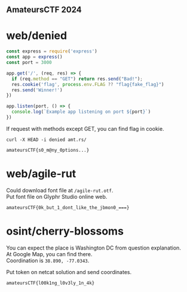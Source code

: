 ## AmateursCTF 2024
# **web/denied**
```javascript
const express = require('express')
const app = express()
const port = 3000

app.get('/', (req, res) => {
  if (req.method == "GET") return res.send("Bad!");
  res.cookie('flag', process.env.FLAG ?? "flag{fake_flag}")
  res.send('Winner!')
})

app.listen(port, () => {
  console.log(`Example app listening on port ${port}`)
})
```
If request with methods except GET, you can find flag in cookie.   

```
curl -X HEAD -i denied amt.rs/
```

`amateursCTF{s0_m@ny_0ptions...}`

# **web/agile-rut**
Could download font file at `/agile-rut.otf`.   
Put font file on Glyphr Studio online web.   

`amateursCTF{0k_but_1_dont_like_the_jbmon0_===}`

# **osint/cherry-blossoms**
You can expect the place is Washington DC from question explanation.   
At Google Map, you can find there.   
Coordination is `38.890, -77.0343`.   

Put token on netcat solution and send coordinates.   

`amateursCTF{l00k1ng_l0v3ly_1n_4k}`